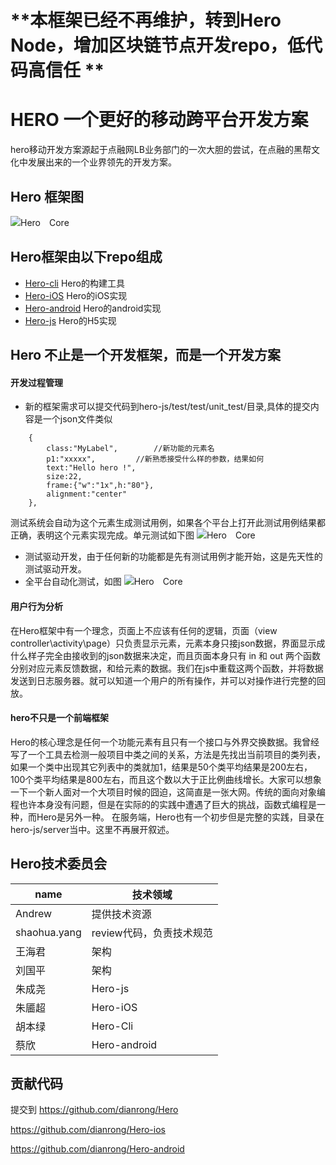 # **本框架已经不再维护，转到Hero Node，增加区块链节点开发repo，低代码高信任 **

# **HERO 一个更好的移动跨平台开发方案**

hero移动开发方案源起于点融网LB业务部门的一次大胆的尝试，在点融的黑帮文化中发展出来的一个业界领先的开发方案。


## Hero 框架图

![Hero　Core](http://chuantu.biz/t5/59/1491534443x2890174334.png)

## Hero框架由以下repo组成
- [Hero-cli](https://github.com/dianrong/hero-cli) 		Hero的构建工具
- [Hero-iOS](https://github.com/dianrong/hero-ios) 		Hero的iOS实现
- [Hero-android](https://github.com/dianrong/hero-android) Hero的android实现
- [Hero-js](https://github.com/dianrong/hero-js) 			Hero的H5实现


## Hero 不止是一个开发框架，而是一个开发方案

#### 开发过程管理
- 新的框架需求可以提交代码到hero-js/test/test/unit_test/目录,具体的提交内容是一个json文件类似
```
	{
		class:"MyLabel", 		//新功能的元素名
		p1:"xxxxx",	  		//新熟悉接受什么样的参数，结果如何
		text:"Hello hero !",
		size:22,
		frame:{"w":"1x",h:"80"},
		alignment:"center"
	},
```
测试系统会自动为这个元素生成测试用例，如果各个平台上打开此测试用例结果都正确，表明这个元素实现完成。单元测试如下图
![Hero　Core](https://raw.githubusercontent.com/dianrong/hero/master/heroapp/images/gif3.gif)

- 测试驱动开发，由于任何新的功能都是先有测试用例才能开始，这是先天性的测试驱动开发。
- 全平台自动化测试，如图
![Hero　Core](https://raw.githubusercontent.com/dianrong/hero/master/heroapp/images/gif1.gif)

#### 用户行为分析
   在Hero框架中有一个理念，页面上不应该有任何的逻辑，页面（view controller\activity\page）只负责显示元素，元素本身只接json数据，界面显示成什么样子完全由接收到的json数据来决定，而且页面本身只有 in 和 out 两个函数分别对应元素反馈数据，和给元素的数据。我们在js中重载这两个函数，并将数据发送到日志服务器。就可以知道一个用户的所有操作，并可以对操作进行完整的回放。

#### hero不只是一个前端框架
Hero的核心理念是任何一个功能元素有且只有一个接口与外界交换数据。我曾经写了一个工具去检测一般项目中类之间的关系，方法是先找出当前项目的类列表，如果一个类中出现其它列表中的类就加1，结果是50个类平均结果是200左右，100个类平均结果是800左右，而且这个数以大于正比例曲线增长。大家可以想象一下一个新人面对一个大项目时候的囧迫，这简直是一张大网。传统的面向对象编程也许本身没有问题，但是在实际的的实践中遭遇了巨大的挑战，函数式编程是一种，而Hero是另外一种。
在服务端，Hero也有一个初步但是完整的实践，目录在hero-js/server当中。这里不再展开叙述。

## Hero技术委员会
| name           | 技术领域                                     |
|----------------|-------------------------------------------------|
| Andrew  		 | 提供技术资源                  |
| shaohua.yang   | review代码，负责技术规范		                   |
| 王海君          | 架构                         |
| 刘国平          | 架构                         |
| 朱成尧	     | Hero-js                                   |
| 朱靥超	     | Hero-iOS                                   |
| 胡本绿	     | Hero-Cli                                   |
| 蔡欣	     | Hero-android                                   |


## 贡献代码

提交到 
https://github.com/dianrong/Hero  

https://github.com/dianrong/Hero-ios  

https://github.com/dianrong/Hero-android 





